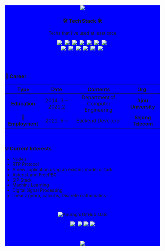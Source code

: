 <div style="background-color:blue">

<p align="center"><img src="https://capsule-render.vercel.app/api?type=soft&color=auto&height=150&section=header&text=jongsunPark&fontSize=70&animation=twinkling"></p>


<h3 align="center">🛠 Tech Stack 🛠</h3>

<p align="center"> Techs that I've used at least once </p>

<p align="center">
  <img src="https://img.shields.io/badge/Python-3766AB?style=flat-square&logo=Python&logoColor=white"/></a>&nbsp 
  <img src="https://img.shields.io/badge/Java-007396?style=flat-square&logo=Java&logoColor=white"/></a>&nbsp 
  <img src="https://img.shields.io/badge/C++-00599C?style=flat-square&logo=C%2B%2B&logoColor=white"/></a>&nbsp 
  <img src="https://img.shields.io/badge/C-A8B9CC?style=flat-square&logo=C&logoColor=white"/></a>&nbsp 
  <img src="https://img.shields.io/badge/Javascript-ffb13b?style=flat-square&logo=javascript&logoColor=white"/></a>&nbsp 
  <img src="https://img.shields.io/badge/NodeJS-4ec820?style=flat-square&logo=node.js&logoColor=white"/></a>&nbsp   
  <img src="https://img.shields.io/badge/css-1572B6?style=flat-square&logo=css3&logoColor=white"/></a>&nbsp 
  <br>
  <img src="https://img.shields.io/badge/SpringBoot-6DB33F?style=flat-square&logo=Spring&logoColor=white"/></a>&nbsp 
  <img src="https://img.shields.io/badge/Django-092E20?style=flat-square&logo=Django&logoColor=white"/></a>&nbsp 
  <img src="https://img.shields.io/badge/Mysql-E6B91E?style=flat-square&logo=MySql&logoColor=white"/></a>&nbsp 
  <img src="https://img.shields.io/badge/aws-333664?style=flat-square&logo=amazon-aws&logoColor=white"/></a>&nbsp 
  <img src="https://img.shields.io/badge/elasticsearch-005571?style=flat-square&logo=elasticsearch&logoColor=white"/></a>&nbsp 
  <img src="https://img.shields.io/badge/Asterisk-00cbec?style=flat-square&logo=Sourcegraph&logoColor=white"/></a>&nbsp 
</p>

<br>


<!-- career start -->
 
<br>
 
### :purple_heart: Career

| **Type** | **Date** | **Contents** | **Org.** |
|:--------:|:--------:|:--------:|:--------:|
| **Education** | 2014. 3 ~ 2021.2 | Department of Computer Engineering | **Ajou University** |
| **:office:Employment** | 2021. 6 ~ | Backend Developer | **Sejong Telecom** |

<br>

### :bulb: Current Interests
- Nodejs
- RTP Protocol
- A new application using an existing model or task
- Asterisk and FreePBX 
- SIP Stack
- Machine Learning
- Digital Signal Processing
- linear algebra, calculus, Discrete mathematics

<br>
  
<!-- 여기까지가 내 커리어  -->

<div align="center">
  
![Anurag's GitHub stats](https://github-readme-stats.vercel.app/api?username=nusgnojkrap&show_icons=true&theme=synthwave)
 
</div>


<p align="center">
  <a href="https://www.instagram.com/nusgnojkrap/"><img src="https://img.shields.io/badge/Instagram-a937a4?style=flat-square&logo=Instagram&logoColor=white"/></a>&nbsp
  <a href="mailto:ahrl1994@gmail.com"><img src="https://img.shields.io/badge/Gmail-d14836?style=flat-square&logo=Gmail&logoColor=white"/></a>
  <a href="https://dsp.stackexchange.com/users/61009/jongsun-park"><img src="https://img.shields.io/badge/Stackexchange-469acf?style=flat-square&logo=Stackexchange&logoColor=white"/></a>
  <a href="https://stackoverflow.com/users/17911712/jongsun-park"><img src="https://img.shields.io/badge/Stackoverflow-e87922?style=flat-square&logo=Stackoverflow&logoColor=white"/></a>
</p>
<br>

<p align="center">
  <a href="https://hits.seeyoufarm.com"><img src="https://hits.seeyoufarm.com/api/count/incr/badge.svg?url=https%3A%2F%2Fgithub.com%2FjongsunPark&count_bg=%23ED6DA3&title_bg=%2386757E&icon=github.svg&icon_color=%23E1DEDE&title=hits&edge_flat=false"/></a>
</p>

</div>
